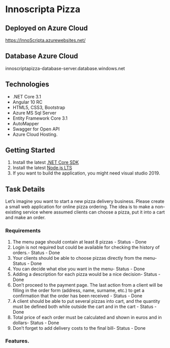 # Innoscripta Pizza

## Deployed on Azure Cloud
https://InnoScripta.azurewebsites.net/
## Database Azure Cloud
innoscriptapizza-database-server.database.windows.net

## Technologies
* .NET Core 3.1
* Angular 10 RC
* HTML5, CSS3, Bootstrap
* Azure MS Sql Server
* Entity Framework Core 3.1
* AutoMapper
* Swagger for Open API
* Azure Cloud Hosting.


## Getting Started

1. Install the latest [.NET Core SDK](https://dotnet.microsoft.com/download)
2. Install the latest [Node.js LTS](https://nodejs.org/en/)
3. If you want to build the application, you might need visual studio 2019.

## Task Details
Let’s imagine you want to start a new pizza delivery business. Please create a small web application for online pizza
ordering. The idea is to make a non-existing service where assumed clients can choose a pizza, put it into a cart
and make an order.

### Requirements
1. The menu page should contain at least 8 pizzas - Status - Done
2. Login is not required but could be available for checking the history of orders.- Status - Done
3. Your clients should be able to choose pizzas directly from the menu- Status - Done
4. You can decide what else you want in the menu- Status - Done
5. Adding a description for each pizza would be a nice decision- Status - Done
6. Don’t proceed to the payment page. The last action from a client will be filling in the order form (address,
name, surname, etc.) to get a confirmation that the order has been received - Status - Done
7. A client should be able to put several pizzas into cart, and the quantity must be defined both while
outside the cart and in the cart - Status - Done
8. Total price of each order must be calculated and shown in euros and in dollars- Status - Done
9. Don’t forget to add delivery costs to the final bill- Status - Done

### Features.
